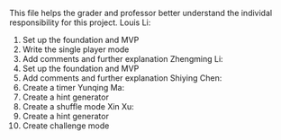This file helps the grader and professor better understand the individal responsibility for this project.
Louis Li:
1.	Set up the foundation and MVP
2.	Write the single player mode
3.	Add comments and further explanation 
Zhengming Li:
1.	Set up the foundation and MVP
2.	Add comments and further explanation
Shiying Chen:
1.	Create a timer
Yunqing Ma:
1.	Create a hint generator
2.	Create a shuffle mode
Xin Xu:
1.	Create a hint generator
2.	Create challenge mode

